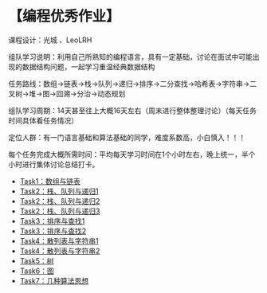 # 【编程优秀作业】

课程设计：光城 、LeoLRH

组队学习说明：利用自己所熟知的编程语言，具有一定基础，讨论在面试中可能出现的数据结构问题，一起学习重温经典数据结构

任务路线：数组->链表->栈->队列->递归->排序->二分查找->哈希表->字符串->二叉树->堆->图->回溯->分治->动态规划

组队学习周期：14天甚至往上大概16天左右（周末进行整体整理讨论）（每天任务时间具体看任务情况）

定位人群：有一门语言基础和算法基础的同学，难度系数高，小白慎入！！！

每个任务完成大概所需时间：平均每天学习时间在1个小时左右，晚上统一，半个小时进行集体讨论总结打卡。

* [Task1：数组与链表](http://www.xuzhenggen.com/2019/02/28/python)
* [Task2：栈、队列与递归1](https://cathy3.github.io/2019/03/01/python实现数据结构中的栈/)
* [Task2：栈、队列与递归2](https://cathy3.github.io/2019/03/01/python实现数据结构中的队列/)
* [Task2：栈、队列与递归3](https://cathy3.github.io/2019/03/02/递归(python)/)
* [Task3：排序与查找1](https://cathy3.github.io/2019/03/04/python实现排序算法/)
* [Task3：排序与查找2](https://cathy3.github.io/2019/03/06/二分查找算法/)
* [Task4：散列表与字符串1]( https://sweets.ml/2019/03/06/datastructure-hash/)
* [Task4：散列表与字符串2](https://sweets.ml/2019/03/08/datastructure-string/)
* [Task5：树](https://sweets.ml/2019/03/09/datastructure-tree/)
* [Task6：图](https://sweets.ml/2019/03/11/datastructure-graph/)
* [Task7：几种算法思想](https://github.com/zuiing/ProgrammingTraining/tree/master/Task7-Algorithms)

